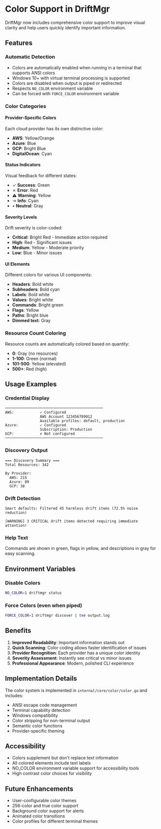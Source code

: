 # Color Support in DriftMgr

DriftMgr now includes comprehensive color support to improve visual clarity and help users quickly identify important information.

## Features

### Automatic Detection
- Colors are automatically enabled when running in a terminal that supports ANSI colors
- Windows 10+ with virtual terminal processing is supported
- Colors are disabled when output is piped or redirected
- Respects `NO_COLOR` environment variable
- Can be forced with `FORCE_COLOR` environment variable

### Color Categories

#### Provider-Specific Colors
Each cloud provider has its own distinctive color:
- **AWS**: Yellow/Orange
- **Azure**: Blue  
- **GCP**: Bright Blue
- **DigitalOcean**: Cyan

#### Status Indicators
Visual feedback for different states:
- ✓ **Success**: Green
- ✗ **Error**: Red
- ⚠ **Warning**: Yellow
- → **Info**: Cyan
- • **Neutral**: Gray

#### Severity Levels
Drift severity is color-coded:
- **Critical**: Bright Red - Immediate action required
- **High**: Red - Significant issues
- **Medium**: Yellow - Moderate priority
- **Low**: Blue - Minor issues

#### UI Elements
Different colors for various UI components:
- **Headers**: Bold white
- **Subheaders**: Bold cyan
- **Labels**: Bold white
- **Values**: Bright white
- **Commands**: Bright green
- **Flags**: Yellow
- **Paths**: Bright blue
- **Dimmed text**: Gray

### Resource Count Coloring
Resource counts are automatically colored based on quantity:
- **0**: Gray (no resources)
- **1-100**: Green (normal)
- **101-500**: Yellow (elevated)
- **500+**: Red (high)

## Usage Examples

### Credential Display
```
─────────────────────────────────────────────
AWS:            ✓ Configured
                AWS Account 123456789012
                Available profiles: default, production
Azure:          ✓ Configured  
                Subscription: Production
GCP:            ✗ Not configured
─────────────────────────────────────────────
```

### Discovery Output
```
=== Discovery Summary ===
Total Resources: 342

By Provider:
  AWS: 215
  Azure: 89
  GCP: 38
```

### Drift Detection
```
Smart defaults: Filtered 45 harmless drift items (72.5% noise reduction)

[WARNING] 3 CRITICAL drift items detected requiring immediate attention!
```

### Help Text
Commands are shown in green, flags in yellow, and descriptions in gray for easy scanning.

## Environment Variables

### Disable Colors
```bash
NO_COLOR=1 driftmgr status
```

### Force Colors (even when piped)
```bash
FORCE_COLOR=1 driftmgr discover | tee output.log
```

## Benefits

1. **Improved Readability**: Important information stands out
2. **Quick Scanning**: Color coding allows faster identification of issues
3. **Provider Recognition**: Each provider has a unique color identity
4. **Severity Assessment**: Instantly see critical vs minor issues
5. **Professional Appearance**: Modern, polished CLI experience

## Implementation Details

The color system is implemented in `internal/core/color/color.go` and includes:

- ANSI escape code management
- Terminal capability detection
- Windows compatibility
- Color stripping for non-terminal output
- Semantic color functions
- Provider-specific theming

## Accessibility

- Colors supplement but don't replace text information
- All colored elements include text labels
- NO_COLOR environment variable support for accessibility tools
- High contrast color choices for visibility

## Future Enhancements

- User-configurable color themes
- 256-color and true color support
- Background color support for alerts
- Animated color transitions
- Color profiles for different terminal themes